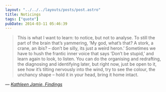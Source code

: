 ```yaml
---
layout: "../../../layouts/posts/post.astro"
title: Noticings
tags: ["quote"]
pubDate: 2014-03-11 05:46:39
---
```


> This is what I want to learn: to notice, but not to analyse. To still the part of the brain that’s yammering, ‘My god, what’s that? A stork, a crane, an ibis? – don’t be silly, its just a weird heron.’ Sometimes we have to hush the frantic inner voice that says ‘Don’t be stupid,’ and learn again to look, to listen. You can do the organising and redrafting, the diagnosing and identifying later, but right now, just be open to it, see how it’s tilting nervously into the wind, try to see the colour, the unchancy shape – hold it in your head, bring it home intact.

— <cite>[Kathleen Jamie, _Findings_](https://www.goodreads.com/book/show/895779.Findings)</cite>
